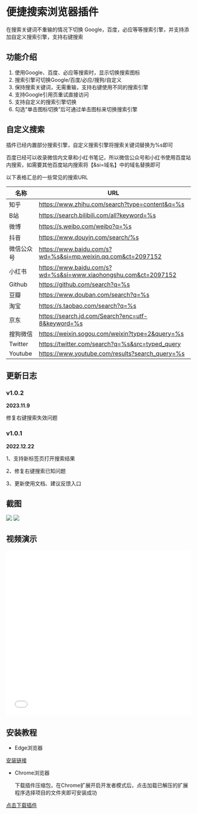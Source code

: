 # 便捷搜索浏览器插件
在搜索关键词不重输的情况下切换 Google，百度，必应等等搜索引擎，并支持添加自定义搜索引擎，支持右键搜索

## 功能介绍
1. 使用Google、百度、必应等搜索时，显示切换搜索图标
2. 搜索引擎可切换Google/百度/必应/搜狗/自定义
3. 保持搜索关键词，无需重输，支持右键使用不同的搜索引擎
4. 支持Google引用页重试直接访问
5. 支持自定义的搜索引擎切换
6. 勾选“单击图标切换”后可通过单击图标来切换搜索引擎

## 自定义搜索
插件已经内置部分搜索引擎，自定义搜索引擎将搜索关键词替换为%s即可

百度已经可以收录微信内文章和小红书笔记，所以微信公众号和小红书使用百度站内搜索，如需要其他百度站内搜索将【&si=域名】中的域名替换即可

以下表格汇总的一些常见的搜索URL



名称|URL
-|-
知乎|https://www.zhihu.com/search?type=content&q=%s  
B站|https://search.bilibili.com/all?keyword=%s
微博|https://s.weibo.com/weibo?q=%s
抖音|https://www.douyin.com/search/%s
微信公众号|https://www.baidu.com/s?wd=%s&si=mp.weixin.qq.com&ct=2097152
小红书|https://www.baidu.com/s?wd=%s&si=www.xiaohongshu.com&ct=2097152
Github|https://github.com/search?q=%s
豆瓣|https://www.douban.com/search?q=%s
淘宝|https://s.taobao.com/search?q=%s
京东|https://search.jd.com/Search?enc=utf-8&keyword=%s
搜狗微信|https://weixin.sogou.com/weixin?type=2&query=%s
Twitter|https://twitter.com/search?q=%s&src=typed_query
Youtube|https://www.youtube.com/results?search_query=%s

## 更新日志
### v1.0.2
**2023.11.9**

修复右键搜索失效问题

### v1.0.1
**2022.12.22**

1、支持新标签页打开搜索结果

2、修复右键搜索已知问题

3、更新使用文档、建议反馈入口

## 截图
![][2]
![][3]

## 视频演示

<iframe src="//player.bilibili.com/player.html?aid=291584434&bvid=BV1mf4y1L7ne&cid=365096319&page=1&high_quality=1" scrolling="no" border="0" frameborder="no" framespacing="0" allowfullscreen="true" width="100%" height="450px"> </iframe>


## 安装教程
- Edge浏览器

[安装链接][4]

- Chrome浏览器

  下载插件压缩包，在Chrome扩展开启开发者模式后，点击加载已解压的扩展程序选择项目的文件夹即可安装成功

[点击下载插件](https://caigua.lanzouy.com/i8o4I1eardef)

  [1]: https://github.com/xhhjin/SearchCrutch
  [2]: https://ishare20.net/usr/uploads/2021/06/1758262184.png
  [3]: https://s31.aconvert.com/convert/p3r68-cdx67/mbwpb-349r2.gif
  [4]: https://microsoftedge.microsoft.com/addons/detail/%E4%BE%BF%E6%8D%B7%E6%90%9C%E7%B4%A2/mpobbihlicncajephnnbcdjmgfinplpf